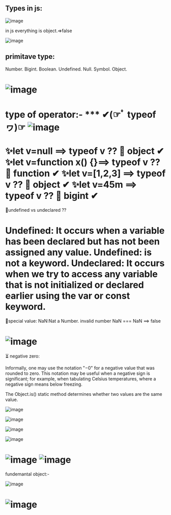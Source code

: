 ## Types in js:
![image](https://github.com/ayaabumtawea12/Mastering-javascript-in-20-days/assets/120716752/75414638-6031-48cf-9654-24831760cdd8)

 in js everything is object.=>false
 
![image](https://github.com/ayaabumtawea12/Mastering-javascript-in-20-days/assets/120716752/e00fdc24-4d43-45af-92ef-ae907df0aecf)

 
## primitave type:
Number.
Bigint.
Boolean.
Undefined.
Null.
Symbol.
Object.

![image](https://github.com/ayaabumtawea12/Mastering-javascript-in-20-days/assets/120716752/71f9b604-03ec-4c67-9563-e2b4f79a5492)
=============
type of operator:-
*** ✔(☞ﾟ   typeof  ヮ)☞
![image](https://github.com/ayaabumtawea12/Mastering-javascript-in-20-days/assets/120716752/ae9e31ba-ad70-4237-b75c-191125cea9a7)
============================
 ✨let v=null ==> typeof v ?? 🧐 object ✔
 ✨let v=function x() {}==> typeof v ?? 🧐 function ✔
 ✨let v=[1,2,3] ==> typeof v ?? 🧐 object ✔
  ✨let v=45m ==> typeof v ?? 🧐 bigint ✔
 ======================
 🧠undefined vs undeclared ??
 
Undefined: It occurs when a variable has been declared but has not been assigned any value.
Undefined: is not a keyword. Undeclared: It occurs when we try to access any variable that is not initialized or declared earlier using the var or const keyword.
=========================================
🔑special value:
NaN:Nat a Number.  invalid number
NaN === NaN ==> false


![image](https://github.com/ayaabumtawea12/Mastering-javascript-in-20-days/assets/120716752/755e7117-e519-494e-a80d-587884f4f685)
=========================================
⏳ negative zero:

Informally, one may use the notation "−0" for a negative value that was rounded to zero. This notation may be useful when a negative sign is significant; for example, when tabulating Celsius temperatures, where a negative sign means below freezing.

The Object.is() static method determines whether two values are the same value.


![image](https://github.com/ayaabumtawea12/Mastering-javascript-in-20-days/assets/120716752/ba504b4b-f8ba-4de7-8577-e6242cce2685)

![image](https://github.com/ayaabumtawea12/Mastering-javascript-in-20-days/assets/120716752/96adea51-4b01-4094-9e18-8f5ceb123122)

![image](https://github.com/ayaabumtawea12/Mastering-javascript-in-20-days/assets/120716752/4e1f1dc1-0d68-4975-af24-fc19ac5101c0)

![image](https://github.com/ayaabumtawea12/Mastering-javascript-in-20-days/assets/120716752/89311c53-7b80-43fe-9a0c-e70beed1fba0)

![image](https://github.com/ayaabumtawea12/Mastering-javascript-in-20-days/assets/120716752/1e9e8b90-b15c-4515-986f-c4973adc0ced)
![image](https://github.com/ayaabumtawea12/Mastering-javascript-in-20-days/assets/120716752/c953cb13-3a57-4986-9eb6-84ff2666b9bb)
===========================================
fundemantal object:-

![image](https://github.com/ayaabumtawea12/Mastering-javascript-in-20-days/assets/120716752/cdbe1645-1cec-4163-8b63-af9d65c4a7bf)

![image](https://github.com/ayaabumtawea12/Mastering-javascript-in-20-days/assets/120716752/55d2ef9a-265b-4ed1-98bf-cd1355a6c56c)
=============================================
 
